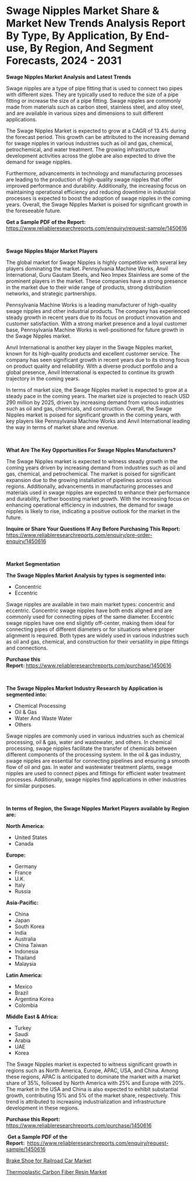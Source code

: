 <p><h1>Swage Nipples Market Share & Market New Trends Analysis Report By Type, By Application, By End-use, By Region, And Segment Forecasts, 2024 - 2031</h1></p><p><strong>Swage Nipples Market Analysis and Latest Trends</strong></p>
<p><p>Swage nipples are a type of pipe fitting that is used to connect two pipes with different sizes. They are typically used to reduce the size of a pipe fitting or increase the size of a pipe fitting. Swage nipples are commonly made from materials such as carbon steel, stainless steel, and alloy steel, and are available in various sizes and dimensions to suit different applications.</p><p>The Swage Nipples Market is expected to grow at a CAGR of 13.4% during the forecast period. This growth can be attributed to the increasing demand for swage nipples in various industries such as oil and gas, chemical, petrochemical, and water treatment. The growing infrastructure development activities across the globe are also expected to drive the demand for swage nipples.</p><p>Furthermore, advancements in technology and manufacturing processes are leading to the production of high-quality swage nipples that offer improved performance and durability. Additionally, the increasing focus on maintaining operational efficiency and reducing downtime in industrial processes is expected to boost the adoption of swage nipples in the coming years. Overall, the Swage Nipples Market is poised for significant growth in the foreseeable future.</p></p>
<p><strong>Get a Sample PDF of the Report:&nbsp;</strong> <a href="https://www.reliableresearchreports.com/enquiry/request-sample/1450616">https://www.reliableresearchreports.com/enquiry/request-sample/1450616</a></p>
<p>&nbsp;</p>
<p><strong>Swage Nipples Major Market Players</strong></p>
<p><p>The global market for Swage Nipples is highly competitive with several key players dominating the market. Pennsylvania Machine Works, Anvil International, Guru Gautam Steels, and Neo Impex Stainless are some of the prominent players in the market. These companies have a strong presence in the market due to their wide range of products, strong distribution networks, and strategic partnerships.</p><p>Pennsylvania Machine Works is a leading manufacturer of high-quality swage nipples and other industrial products. The company has experienced steady growth in recent years due to its focus on product innovation and customer satisfaction. With a strong market presence and a loyal customer base, Pennsylvania Machine Works is well-positioned for future growth in the Swage Nipples market.</p><p>Anvil International is another key player in the Swage Nipples market, known for its high-quality products and excellent customer service. The company has seen significant growth in recent years due to its strong focus on product quality and reliability. With a diverse product portfolio and a global presence, Anvil International is expected to continue its growth trajectory in the coming years.</p><p>In terms of market size, the Swage Nipples market is expected to grow at a steady pace in the coming years. The market size is projected to reach USD 290 million by 2025, driven by increasing demand from various industries such as oil and gas, chemicals, and construction. Overall, the Swage Nipples market is poised for significant growth in the coming years, with key players like Pennsylvania Machine Works and Anvil International leading the way in terms of market share and revenue.</p></p>
<p>&nbsp;</p>
<p><strong>What Are The Key Opportunities For Swage Nipples Manufacturers?</strong></p>
<p><p>The Swage Nipples market is expected to witness steady growth in the coming years driven by increasing demand from industries such as oil and gas, chemical, and petrochemical. The market is poised for significant expansion due to the growing installation of pipelines across various regions. Additionally, advancements in manufacturing processes and materials used in swage nipples are expected to enhance their performance and durability, further boosting market growth. With the increasing focus on enhancing operational efficiency in industries, the demand for swage nipples is likely to rise, indicating a positive outlook for the market in the future.</p></p>
<p><strong>Inquire or Share Your Questions If Any Before Purchasing This Report:</strong> <a href="https://www.reliableresearchreports.com/enquiry/pre-order-enquiry/1450616">https://www.reliableresearchreports.com/enquiry/pre-order-enquiry/1450616</a></p>
<p>&nbsp;</p>
<p><strong>Market Segmentation</strong></p>
<p><strong>The Swage Nipples Market Analysis by types is segmented into:</strong></p>
<p><ul><li>Concentric</li><li>Eccentric</li></ul></p>
<p><p>Swage nipples are available in two main market types: concentric and eccentric. Concentric swage nipples have both ends aligned and are commonly used for connecting pipes of the same diameter. Eccentric swage nipples have one end slightly off-center, making them ideal for connecting pipes of different diameters or for situations where proper alignment is required. Both types are widely used in various industries such as oil and gas, chemical, and construction for their versatility in pipe fittings and connections.</p></p>
<p><strong>Purchase this Report:&nbsp;</strong><a href="https://www.reliableresearchreports.com/purchase/1450616">https://www.reliableresearchreports.com/purchase/1450616</a></p>
<p>&nbsp;</p>
<p><strong>The Swage Nipples Market Industry Research by Application is segmented into:</strong></p>
<p><ul><li>Chemical Processing</li><li>Oil & Gas</li><li>Water And Waste Water</li><li>Others</li></ul></p>
<p><p>Swage nipples are commonly used in various industries such as chemical processing, oil & gas, water and wastewater, and others. In chemical processing, swage nipples facilitate the transfer of chemicals between different components of the processing system. In the oil & gas industry, swage nipples are essential for connecting pipelines and ensuring a smooth flow of oil and gas. In water and wastewater treatment plants, swage nipples are used to connect pipes and fittings for efficient water treatment processes. Additionally, swage nipples find applications in other industries for similar purposes.</p></p>
<p>&nbsp;</p>
<p><strong>In terms of Region, the Swage Nipples Market Players available by Region are:</strong></p>
<p>
    <p> <strong> North America: </strong>
        <ul>
            <li>United States</li>
            <li>Canada</li>
        </ul>
        </p> 
    <p> <strong> Europe: </strong>
        <ul>
            <li>Germany</li>
            <li>France</li>
            <li>U.K.</li>
            <li>Italy</li>
            <li>Russia</li>
        </ul>
        </p> 
    <p> <strong> Asia-Pacific: </strong>
        <ul>
            <li>China</li>
            <li>Japan</li>
            <li>South Korea</li>
            <li>India</li>
            <li>Australia</li>
            <li>China Taiwan</li>
            <li>Indonesia</li>
            <li>Thailand</li>
            <li>Malaysia</li>
        </ul>
        </p> 
    <p> <strong> Latin America: </strong>
        <ul>
            <li>Mexico</li>
            <li>Brazil</li>
            <li>Argentina Korea</li>
            <li>Colombia</li>
        </ul>
        </p> 
    <p> <strong> Middle East & Africa: </strong>
        <ul>
            <li>Turkey</li>
            <li>Saudi</li>
            <li>Arabia</li>
            <li>UAE</li>
            <li>Korea</li>
        </ul>
    </p>
    </p>
<p><p>The Swage Nipples market is expected to witness significant growth in regions such as North America, Europe, APAC, USA, and China. Among these regions, APAC is anticipated to dominate the market with a market share of 35%, followed by North America with 25% and Europe with 20%. The market in the USA and China is also expected to exhibit substantial growth, contributing 15% and 5% of the market share, respectively. This trend is attributed to increasing industrialization and infrastructure development in these regions.</p></p>
<p><strong>Purchase this Report: </strong><a href="https://www.reliableresearchreports.com/purchase/1450616">https://www.reliableresearchreports.com/purchase/1450616</a></p>
<p>&nbsp;<strong>Get a Sample PDF of the Report:&nbsp;&nbsp;</strong><a href="https://www.reliableresearchreports.com/enquiry/request-sample/1450616">https://www.reliableresearchreports.com/enquiry/request-sample/1450616</a></p>
<p><strong></strong></p>
<p><p><a href="https://iodized-pantydraco-05c.notion.site/Global-Brake-Shoe-for-Railroad-Car-Market-by-Types-Applications-and-Major-Players-with-Regional-G-08dc720405604e0d8df0d88219352a8d">Brake Shoe for Railroad Car Market</a></p><p><a href="https://github.com/nancykennedykellievqfqt2/Market-Research-Report-List-1/blob/main/thermoplastic-carbon-fiber-resin-market.md">Thermoplastic Carbon Fiber Resin Market</a></p></p>
